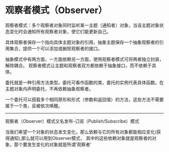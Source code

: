 # 观察者模式（Observer）

观察者模式：多个观察者对象同时监听某一主题（通知者）对象，当该主题对象状态变化时会通知所有观察者对象，使它们能更新自己。

具体观察者保存一个指向具体主题对象的引用，抽象主题保存一个抽象观察者的引用集合，提供一个可以添加或删除观察者的接口。

抽象模式中有两方面，一方面依赖另一方面，使用观察者模式可将两者独立封装，解除耦合。
观察者模式让主题和观察者双方都依赖于抽象接口，而不依赖于具体。

委托就是一种引用方法类型。委托可看作函数的类，委托的实例代表具体函数。在主题对象内声明委托，不再依赖抽象观察者。

一个委托可以搭载多个相同原形和形式（参数和返回值）的方法，这些方法不需要属于一个类，且被依次唤醒。

---

观察者（Observer）模式又名发布-订阅（Publish/Subscribe）模式

当我们希望一个对象的状态发生变化，那么依赖与它的所有对象都能相应变化(获得通知),那么就可以用到Observer模式， 其中的这些依赖对象就是观察者的对象，那个要发生变化的对象就是所谓’观察者’


